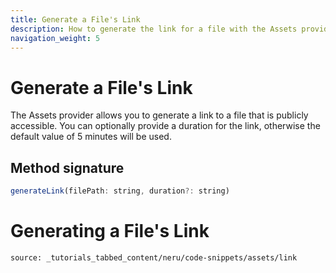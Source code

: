 ```yaml
---
title: Generate a File's Link
description: How to generate the link for a file with the Assets provider
navigation_weight: 5
---
```


# Generate a File's Link

The Assets provider allows you to generate a link to a file that is publicly accessible. You can optionally provide a duration for the link, otherwise the default value of 5 minutes will be used.

## Method signature

```javascript
generateLink(filePath: string, duration?: string)
```

# Generating a File's Link

```tabbed_content
source: _tutorials_tabbed_content/neru/code-snippets/assets/link
```